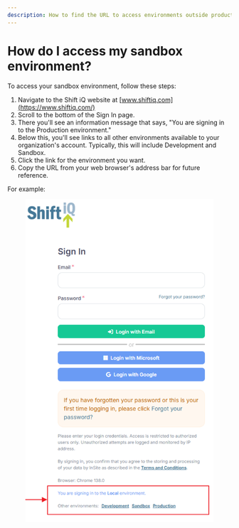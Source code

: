 ```yaml
---
description: How to find the URL to access environments outside production.
---
```


# How do I access my sandbox environment?

To access your sandbox environment, follow these steps:

1. Navigate to the Shift iQ website at [www.shiftiq.com](https://www.shiftiq.com/)
2. Scroll to the bottom of the Sign In page.
3. There you'll see an information message that says, "You are signing in to the Production environment."
4. Below this, you'll see links to all other environments available to your organization's account. Typically, this will include Development and Sandbox.
5. Click the link for the environment you want.
6. Copy the URL from your web browser's address bar for future reference.

For example:

<figure><img src="../../.gitbook/assets/signin-environments.png" alt=""><figcaption></figcaption></figure>
